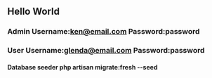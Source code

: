 ## Hello World

### Admin Username:ken@email.com    Password:password
### User Username:glenda@email.com  Password:password

#### Database seeder php artisan migrate:fresh --seed